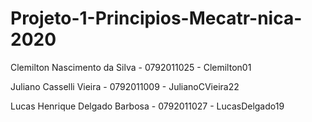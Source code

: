 # Projeto-1-Principios-Mecatr-nica-2020

Clemilton Nascimento da Silva - 0792011025 - Clemilton01

Juliano Casselli Vieira - 0792011009 - JulianoCVieira22

Lucas Henrique Delgado Barbosa - 0792011027 - LucasDelgado19
